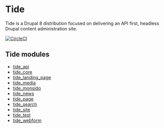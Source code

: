 # Tide
Tide is a Drupal 8 distribution focused on delivering an API first, headless Drupal content administration site.

[![CircleCI](https://circleci.com/gh/dpc-sdp/tide.svg?style=svg&circle-token=2725c08f9f9c81b430b5c302d4843b20b8deec86)](https://circleci.com/gh/dpc-sdp/tide)

## Tide modules
- [tide_api](https://github.com/dpc-sdp/tide_api)         
- [tide_core](https://github.com/dpc-sdp/tide_core)       
- [tide_landing_page](https://github.com/dpc-sdp/tide_landing_page)
- [tide_media](https://github.com/dpc-sdp/tide_media)     
- [tide_monsido](https://github.com/dpc-sdp/tide_monsido) 
- [tide_news](https://github.com/dpc-sdp/tide_news)       
- [tide_page](https://github.com/dpc-sdp/tide_page)       
- [tide_search](https://github.com/dpc-sdp/tide_search)   
- [tide_site](https://github.com/dpc-sdp/tide_site)       
- [tide_test](https://github.com/dpc-sdp/tide_test)       
- [tide_webform](https://github.com/dpc-sdp/tide_webform) 
